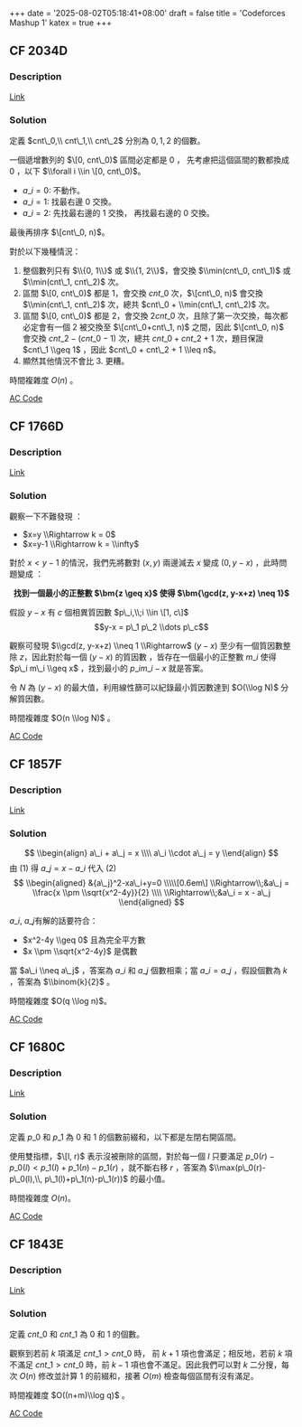 +++
date = '2025-08-02T05:18:41+08:00'
draft = false
title = 'Codeforces Mashup 1'
katex = true
+++

## CF 2034D
### Description

[Link](https://codeforces.com/problemset/problem/2034/D)

### Solution

定義 $cnt\_0,\\ cnt\_1,\\ cnt\_2$ 分別為 $0, 1, 2$ 的個數。

一個遞增數列的 $\[0, cnt\_0)$ 區間必定都是 $0$ ， 先考慮把這個區間的數都換成 $0$ ，以下 $\\forall i \\in \[0, cnt\_0)$。

*   $a\_i = 0:$ 不動作。
*   $a\_i = 1:$ 找最右邊 $0$ 交換。
*   $a\_i = 2:$ 先找最右邊的 $1$ 交換， 再找最右邊的 $0$ 交換。

最後再排序 $\[cnt\_0, n)$。

對於以下幾種情況：

1.  整個數列只有 $\\{0, 1\\}$ 或 $\\{1, 2\\}$，會交換 $\\min(cnt\_0, cnt\_1)$ 或 $\\min(cnt\_1, cnt\_2)$ 次。
2.  區間 $\[0, cnt\_0)$ 都是 $1$，會交換 $cnt\_0$ 次，$\[cnt\_0, n)$ 會交換 $\\min(cnt\_1, cnt\_2)$ 次，總共 $cnt\_0 + \\min(cnt\_1, cnt\_2)$ 次。
3.  區間 $\[0, cnt\_0)$ 都是 $2$，會交換 $2cnt\_0$ 次，且除了第一次交換，每次都必定會有一個 $2$ 被交換至 $\[cnt\_0+cnt\_1, n)$ 之間，因此 $\[cnt\_0, n)$ 會交換 $cnt\_2-(cnt\_0-1)$ 次，總共 $cnt\_0 + cnt\_2 + 1$ 次，題目保證  
$cnt\_1 \\geq 1$ ，因此 $cnt\_0 + cnt\_2 + 1 \\leq n$。
4.  顯然其他情況不會比 3. 更糟。

時間複雜度 $O(n)$ 。

[AC Code](https://codeforces.com/contest/2034/submission/331907445)

## CF 1766D
### Description

[Link](https://codeforces.com/contest/1766/problem/D)

### Solution

觀察一下不難發現 ：

*   $x=y \\Rightarrow k = 0$
*   $x=y-1 \\Rightarrow k = \\infty$

對於 $x < y - 1$ 的情況，我們先將數對 $(x,y)$ 兩邊減去 $x$ 變成 $(0, y-x)$ ，此時問題變成 ：

<p style="text-align: center; font-weight: bold;">
找到一個最小的正整數 $\bm{z \geq x}$ 使得 $\bm{\gcd(z, y-x+z) \neq 1}$
</p>

假設 $y-x$ 有 $c$ 個相異質因數 $p\_i,\\;i \\in \[1, c\]$ $$y-x = p\_1 p\_2 \\dots p\_c$$

觀察可發現 $\\gcd(z, y-x+z) \\neq 1 \\Rightarrow$ $(y-x)$ 至少有一個質因數整除 $z$，因此對於每一個 $(y-x)$ 的質因數 ，皆存在一個最小的正整數 $m\_i$ 使得 $p\_i m\_i \\geq x$ ，找到最小的 $p\_i m\_i - x$ 就是答案。

令 $N$ 為 $(y - x)$ 的最大值，利用線性篩可以紀錄最小質因數達到 $O(\\log N)$ 分解質因數。

時間複雜度 $O(n \\log N)$ 。

[AC Code](https://codeforces.com/contest/1766/submission/332299877)

## CF 1857F
### Description

[Link](https://codeforces.com/problemset/problem/1857/F)

### Solution

$$ \\begin{align} a\_i + a\_j = x \\\\ a\_i \\cdot a\_j = y \\end{align} $$ 由 $(1)$ 得 $a\_j = x - a\_i$ 代入 $(2)$ $$ \\begin{aligned} &{a\_j}^2-xa\_i+y=0 \\\\\[0.6em\] \\Rightarrow\\;&a\_j = \\frac{x \\pm \\sqrt{x^2-4y}}{2} \\\\ \\Rightarrow\\;&a\_i = x - a\_j \\end{aligned} $$

$a\_i$, $a\_j$有解的話要符合：

*   $x^2-4y \\geq 0$ 且為完全平方數
*   $x \\pm \\sqrt{x^2-4y}$ 是偶數

當 $a\_i \\neq a\_j$ ，答案為 $a\_i$ 和 $a\_j$ 個數相乘；當 $a\_i = a\_j$ ，假設個數為 $k$ ，答案為 $\\binom{k}{2}$ 。

時間複雜度 $O(q \\log n)$。

[AC Code](https://codeforces.com/contest/1857/submission/332627790)

## CF 1680C

### Description

[Link](https://codeforces.com/problemset/problem/1680/C)

### Solution

定義 $p\_0$ 和 $p\_1$ 為 $0$ 和 $1$ 的個數前綴和，以下都是左閉右開區間。

使用雙指標，$\[l, r)$ 表示沒被刪除的區間，對於每一個 $l$ 只要滿足 $p\_0(r)-p\_0(l) < p\_1(l)+p\_1(n)-p\_1(r)$ ，就不斷右移 $r$ ，答案為 $\\max(p\_0(r)-p\_0(l),\\, p\_1(l)+p\_1(n)-p\_1(r))$ 的最小值。

時間複雜度 $O(n)$。

[AC Code](https://codeforces.com/contest/1680/submission/332749464)

## CF 1843E
### Description

[Link](https://codeforces.com/problemset/problem/1843/E)

### Solution

定義 $cnt\_0$ 和 $cnt\_1$ 為 $0$ 和 $1$ 的個數。

觀察到若前 $k$ 項滿足 $cnt\_1 > cnt\_0$ 時， 前 $k + 1$ 項也會滿足；相反地，若前 $k$ 項不滿足 $cnt\_1 > cnt\_0$ 時，前 $k - 1$ 項也會不滿足。因此我們可以對 $k$ 二分搜，每次 $O(n)$ 修改並計算 $1$ 的前綴和，接著 $O(m)$ 檢查每個區間有沒有滿足。

時間複雜度 $O((n+m)\\log q)$ 。

[AC Code](https://codeforces.com/contest/1843/submission/332966958)
